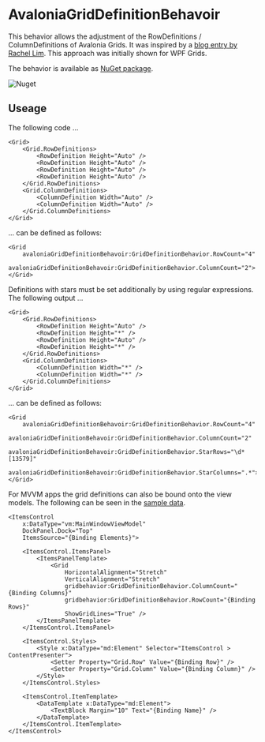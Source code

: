 # AvaloniaGridDefinitionBehavoir

This behavior allows the adjustment of the RowDefinitions / ColumnDefinitions of Avalonia Grids. It was inspired by a [blog entry by Rachel Lim](https://rachel53461.wordpress.com/2011/09/17/wpf-grids-rowcolumn-count-properties/). This approach was initially shown for WPF Grids.

The behavior is available as [NuGet package](https://www.nuget.org/packages/budul.AvaloniaGridDefinitionBehavoir).

![Nuget](https://img.shields.io/nuget/v/budul.AvaloniaGridDefinitionBehavoir)

## Useage

The following code ...

```
<Grid>
	<Grid.RowDefinitions>
		<RowDefinition Height="Auto" />
		<RowDefinition Height="Auto" />
		<RowDefinition Height="Auto" />
		<RowDefinition Height="Auto" />
	</Grid.RowDefinitions>
	<Grid.ColumnDefinitions>
		<ColumnDefinition Width="Auto" />
		<ColumnDefinition Width="Auto" />
	</Grid.ColumnDefinitions>
</Grid>
```

... can be defined as follows:

```
<Grid
	avaloniaGridDefinitionBehavoir:GridDefinitionBehavior.RowCount="4"
	avaloniaGridDefinitionBehavoir:GridDefinitionBehavior.ColumnCount="2">
</Grid>
```

Definitions with stars must be set additionally by using regular expressions. The following output ...

```
<Grid>
	<Grid.RowDefinitions>
		<RowDefinition Height="Auto" />
		<RowDefinition Height="*" />
		<RowDefinition Height="Auto" />
		<RowDefinition Height="*" />
	</Grid.RowDefinitions>
	<Grid.ColumnDefinitions>
		<ColumnDefinition Width="*" />
		<ColumnDefinition Width="*" />
	</Grid.ColumnDefinitions>
</Grid>
```

... can be defined as follows:

```
<Grid
	avaloniaGridDefinitionBehavoir:GridDefinitionBehavior.RowCount="4"
	avaloniaGridDefinitionBehavoir:GridDefinitionBehavior.ColumnCount="2"
	avaloniaGridDefinitionBehavoir:GridDefinitionBehavior.StarRows="\d*[13579]"
	avaloniaGridDefinitionBehavoir:GridDefinitionBehavior.StarColumns=".*">
</Grid>
```

For MVVM apps the grid definitions can also be bound onto the view models. The following can be seen in the [sample data](./AvaloniaGridDefinitionBehavoirSample/Views/MainWindow.axaml).

```
<ItemsControl
	x:DataType="vm:MainWindowViewModel"
	DockPanel.Dock="Top"
	ItemsSource="{Binding Elements}">

	<ItemsControl.ItemsPanel>
		<ItemsPanelTemplate>
			<Grid
				HorizontalAlignment="Stretch"
				VerticalAlignment="Stretch"
				gridbehavior:GridDefinitionBehavior.ColumnCount="{Binding Columns}"
				gridbehavior:GridDefinitionBehavior.RowCount="{Binding Rows}"
				ShowGridLines="True" />
		</ItemsPanelTemplate>
	</ItemsControl.ItemsPanel>

	<ItemsControl.Styles>
		<Style x:DataType="md:Element" Selector="ItemsControl > ContentPresenter">
			<Setter Property="Grid.Row" Value="{Binding Row}" />
			<Setter Property="Grid.Column" Value="{Binding Column}" />
		</Style>
	</ItemsControl.Styles>

	<ItemsControl.ItemTemplate>
		<DataTemplate x:DataType="md:Element">
			<TextBlock Margin="10" Text="{Binding Name}" />
		</DataTemplate>
	</ItemsControl.ItemTemplate>
</ItemsControl>
```